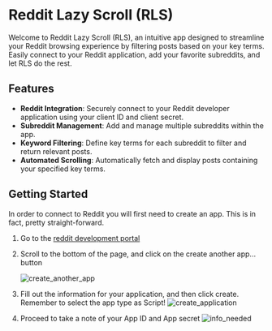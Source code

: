 # Reddit Lazy Scroll (RLS)

Welcome to Reddit Lazy Scroll (RLS), an intuitive app designed to streamline your Reddit browsing experience by filtering posts based on your key terms. Easily connect to your Reddit application, add your favorite subreddits, and let RLS do the rest.

## Features

- **Reddit Integration**: Securely connect to your Reddit developer application using your client ID and client secret.
- **Subreddit Management**: Add and manage multiple subreddits within the app.
- **Keyword Filtering**: Define key terms for each subreddit to filter and return relevant posts.
- **Automated Scrolling**: Automatically fetch and display posts containing your specified key terms.

## Getting Started

In order to connect to Reddit you will first need to create an app. This is in fact, pretty straight-forward.

1. Go to the [reddit development portal](https://www.reddit.com/prefs/apps)
2. Scroll to the bottom of the page, and click on the create another app... button
   
   ![create_another_app](https://github.com/Mikael-UofA/Android-RedditBot/assets/144495637/a7605a4d-3d1b-4500-ba9d-0e4abe987621)

4. Fill out the information for your application, and then click create. Remember to select the app type as Script!
   ![create_application](https://github.com/Mikael-UofA/Android-RedditBot/assets/144495637/02b19a1d-8b0c-48de-a2c9-883e97ca1459)

6. Proceed to take a note of your App ID and App secret
   ![info_needed](https://github.com/Mikael-UofA/Android-RedditBot/assets/144495637/125cff5e-de9a-4e16-ba36-237910ab4771)

